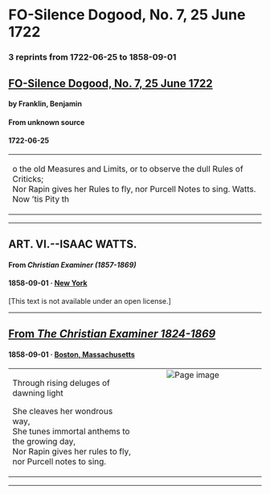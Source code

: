 
# FO-Silence Dogood, No. 7, 25 June 1722

### 3 reprints from 1722-06-25 to 1858-09-01

## [FO-Silence Dogood, No. 7, 25 June 1722](https://founders.archives.gov/documents/Franklin/01-01-02-0014)

#### by Franklin, Benjamin

#### From unknown source

#### 1722-06-25

<table style="width: 100%;"><tr><td style="width: 50%">

o the old Measures and Limits, or to observe the dull Rules of Criticks;  
Nor Rapin gives her Rules to fly, nor Purcell Notes to sing. Watts.  
Now ’tis Pity th
</td></tr></table>

---

## ART. VI.--ISAAC WATTS.

#### From _Christian Examiner (1857-1869)_

#### 1858-09-01 &middot; [New York](http://dbpedia.org/resource/New_York_City)

[This text is not available under an open license.]

---

## [From _The Christian Examiner 1824-1869_](https://archive.org/details/sim_christian-examiner_1858-09_65_2/page/n102/mode/1up?view=theater)

#### 1858-09-01 &middot; [Boston, Massachusetts](http://dbpedia.org/resource/Boston)

<table style="width: 100%;"><tr><td style="width: 50%">

  
  
Through rising deluges of dawning light  
  
She cleaves her wondrous way,  
She tunes immortal anthems to the growing day,  
Nor Rapin gives her rules to fly, nor Purcell notes to sing.
</td><td style="width: 50%; max-height: 75%; margin: auto; display: block;">
<img alt="Page image" src="https://iiif.archive.org/iiif/sim_christian-examiner_1858-09_65_2&#0036;102/pct:18.325959,73.668385,53.429204,5.798969/600,/0/default.jpg"/>
</td>
</tr></table>

---

